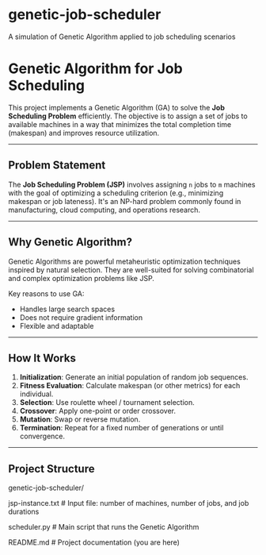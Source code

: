 # genetic-job-scheduler
A simulation of Genetic Algorithm applied to job scheduling scenarios

# Genetic Algorithm for Job Scheduling

This project implements a Genetic Algorithm (GA) to solve the **Job Scheduling Problem** efficiently. The objective is to assign a set of jobs to available machines in a way that minimizes the total completion time (makespan) and improves resource utilization.

---

## Problem Statement

The **Job Scheduling Problem (JSP)** involves assigning `n` jobs to `m` machines with the goal of optimizing a scheduling criterion (e.g., minimizing makespan or job lateness). It's an NP-hard problem commonly found in manufacturing, cloud computing, and operations research.

---

## Why Genetic Algorithm?

Genetic Algorithms are powerful metaheuristic optimization techniques inspired by natural selection. They are well-suited for solving combinatorial and complex optimization problems like JSP.

Key reasons to use GA:
- Handles large search spaces
- Does not require gradient information
- Flexible and adaptable

---

## How It Works

1. **Initialization**: Generate an initial population of random job sequences.
2. **Fitness Evaluation**: Calculate makespan (or other metrics) for each individual.
3. **Selection**: Use roulette wheel / tournament selection.
4. **Crossover**: Apply one-point or order crossover.
5. **Mutation**: Swap or reverse mutation.
6. **Termination**: Repeat for a fixed number of generations or until convergence.

---

## Project Structure

genetic-job-scheduler/

jsp-instance.txt          # Input file: number of machines, number of jobs, and job durations

scheduler.py              # Main script that runs the Genetic Algorithm

README.md                 # Project documentation (you are here)

